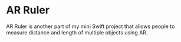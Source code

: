 # AR Ruler
AR Ruler is another part of my mini Swift project that allows people to measure distance and length of multiple objects using AR.
